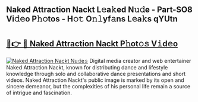 ## Naked Attraction Nackt L𝚎a𝚔ed N𝚞𝚍e - Part-SO8 Vi𝚍𝚎o P𝚑𝚘tos - H𝚘𝚝 O𝚗𝚕yf𝚊ns L𝚎a𝚔s qYUtn

# <h2><a href="http://kfan7c.oniu.top/?m=Naked+Attraction+Nackt">🔗👉 🔴 Naked Attraction Nackt P𝚑ot𝚘𝚜 V𝚒d𝚎o</a></h2>

[![Naked Attraction Nackt Nu𝚍e𝚜](https://i.imgur.com/0qMVB7G.gif)](http://kfan7c.oniu.top/?m=Naked+Attraction+Nackt)
Digital media creator and web entertainer Naked Attraction Nackt, known for distributing dance and lifestyle knowledge through solo and collaborative dance presentations and short videos. Naked Attraction Nackt's public image is marked by its open and sincere demeanor, but the complexities of his personal life remain a source of intrigue and fascination.  
